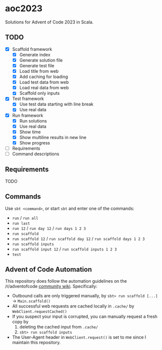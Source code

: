 # aoc2023

Solutions for Advent of Code 2023 in Scala.

## TODO

- [x] Scaffold framework
  - [x] Generate index
  - [x] Generate solution file
  - [x] Generate test file
  - [x] Load title from web
  - [x] Add caching for loading
  - [x] Load test data from web
  - [x] Load real data from web
  - [x] Scaffold only inputs
- [x] Test framework
  - [x] Use test data starting with line break
  - [x] Use real data
- [x] Run framework
  - [x] Run solutions
  - [x] Use real data
  - [x] Show time
  - [x] Show multiline results in new line
  - [x] Show progress
- [ ] Requirements
- [ ] Command descriptions

## Requirements

TODO

## Commands

Use `sbt <command>`, or start `sbt` and enter one of the commands:

- `run` / `run all`
- `run last`
- `run 12` / `run day 12` / `run days 1 2 3`
- `run scaffold`
- `run scaffold 12` / `run scaffold day 12` / `run scaffold days 1 2 3`
- `run scaffold inputs`
- `run scaffold input 12` / `run scaffold inputs 1 2 3`
- `test`

## Advent of Code Automation

This repository does follow the automation guidelines on the /r/adventofcode [community wiki](https://www.reddit.com/r/adventofcode/wiki/faqs/automation). Specifically:

- Outbound calls are only triggered manually, by `sbt> run scaffold [...]` -> `Main.scaffold()`
- All successful web requests are cached locally in `.cache/` by `WebClient.requestCached()`
- If you suspect your input is corrupted, you can manually request a fresh copy by
  1. deleting the cached input from `.cache/`
  2. `sbt> run scaffold inputs`
- The User-Agent header in `WebClient.request()` is set to me since I maintain this repository.
